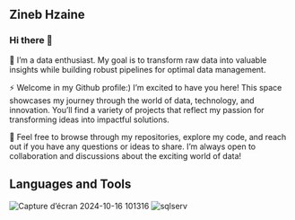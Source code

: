 ## Zineb Hzaine 

### Hi there 👋

🌟 I’m a data enthusiast. My goal is to transform raw data into valuable insights while building robust pipelines for optimal data management.

⚡ Welcome in my Github profile:) I’m excited to have you here! This space showcases my journey through the world of data, technology, and innovation. You’ll find a variety of projects that reflect my passion for transforming ideas into impactful solutions.

💬 Feel free to browse through my repositories, explore my code, and reach out if you have any questions or ideas to share. I’m always open to collaboration and discussions about the exciting world of data!


## Languages and Tools

![Capture d’écran 2024-10-16 101316](https://github.com/user-attachments/assets/3f54c052-4f3c-46f8-8360-7cd9b64cadf9)  ![sqlserv](https://github.com/user-attachments/assets/2124c8c3-00b9-41ac-b692-d3f22719352b)








